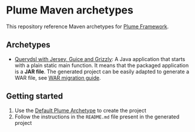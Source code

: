 Plume Maven archetypes
======================

This repository reference Maven archetypes for [Plume Framework](https://github.com/Coreoz/Plume).


Archetypes
----------

- [Querydsl with Jersey, Guice and Grizzly](plume-archetype-querydsl-jersey-guice-grizzly/): A Java application that starts with a plain static main function. It means that the packaged application is a **JAR file**. The generated project can be easily adapted to generate a WAR file, see [WAR migration guide](plume-archetype-querydsl-jersey-guice).

Getting started
---------------

1. Use the [Default Plume Archetype](plume-archetype-querydsl-jersey-guice-grizzly/) to create the project
2. Follow the instructions in the `README.md` file present in the generated project
